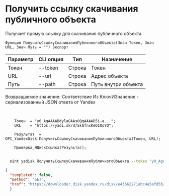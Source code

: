 ﻿---
sidebar_position: 5
---

# Получить ссылку скачивания публичного объекта
 Получает прямую ссылку для скачивания публичного объекта



`Функция ПолучитьСсылкуСкачиванияПубличногоОбъекта(Знач Токен, Знач URL, Знач Путь = "") Экспорт`

  | Параметр | CLI опция | Тип | Назначение |
  |-|-|-|-|
  | Токен | --token | Строка | Токен |
  | URL | --url | Строка | Адрес объекта |
  | Путь | --path | Строка | Путь внутри объекта |

  
  Возвращаемое значение:   Соответствие Из КлючИЗначение - сериализованный JSON ответа от Yandex

<br/>




```bsl title="Пример кода"
    Токен  = "y0_AgAAAABdylaOAAs0QgAAAAD5i-a...";
    URL    = "https://yadi.sk/d/SkGfnxKeOI0oYQ";

    Результат  = OPI_YandexDisk.ПолучитьСсылкуСкачиванияПубличногоОбъекта(Токен, URL);

    Проверка_ЯДискСсылка(Результат);
```



```sh title="Пример команды CLI"
    
  oint yadisk ПолучитьСсылкуСкачиванияПубличногоОбъекта --token "y0_AgAAAABdylaOAA..." --url "https://disk.yandex.by/i/txwzakUVtxgjoQ" --path %path%

```

```json title="Результат"
{
  "templated": false,
  "method": "GET",
  "href": "https://downloader.disk.yandex.ru/disk/e43662271abc4a5afd5b2122004e702e97e20c36932d687bbca183cfee10413d/65c63eba/gwThwhLBKYvLhQCNnqAHis09lIY3JS6kMxocI4drJ-uZelc6zzgdG8REX8G87z9KG45VhprQarmCtb_OEKbojQ%3D%3D?uid=0&filename=%D0%90%D0%BB%D1%8C%D0%BF%D0%B0%D0%BA%D0%B0.png&disposition=attachment&hash=O%2BtgG9OfyuyJgwBRM%2BBJVaHN3Kg0nH8yi5xbEKU3m%2Bd8vVVsZCwR%2BLHB8oeN%2BwcTq/J6bpmRyOJonT3VoXnDag%3D%3D%3A&limit=0&content_type=image%2Fpng&owner_uid=1573541518&fsize=440431&hid=0e9b208e1aea0dbd58b4b43ccdc3ad5a&media_type=image&tknv=v2"
  }
```
